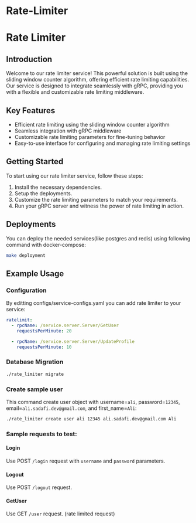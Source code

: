 # Rate-Limiter

# Rate Limiter

## Introduction
Welcome to our rate limiter service! This powerful solution is built using the sliding window counter algorithm, offering efficient rate limiting capabilities. Our service is designed to integrate seamlessly with gRPC, providing you with a flexible and customizable rate limiting middleware.

## Key Features
- Efficient rate limiting using the sliding window counter algorithm
- Seamless integration with gRPC middleware
- Customizable rate limiting parameters for fine-tuning behavior
- Easy-to-use interface for configuring and managing rate limiting settings

## Getting Started
To start using our rate limiter service, follow these steps:
1. Install the necessary dependencies.
2. Setup the deployments.
3. Customize the rate limiting parameters to match your requirements.
4. Run your gRPC server and witness the power of rate limiting in action.


## Deployments
You can deploy the needed services(like postgres and redis) using following command with docker-compose:
```bash
make deployment
```





## Example Usage

### Configuration

By editting configs/service-configs.yaml you can add rate limiter to your service:

```yaml
ratelimit:
  - rpcName: /service.server.Server/GetUser
    requestsPerMinute: 20

  - rpcName: /service.server.Server/UpdateProfile
    requestsPerMinute: 10

```

### Database Migration
```bash
./rate_limiter migrate
```

### Create sample user
This command create user object with username=`ali`, password=`12345`, email=`ali.sadafi.dev@gmail.com`, and first_name=`Ali`:
```bash
./rate_limiter create user ali 12345 ali.sadafi.dev@gmail.com Ali
```

### Sample requests to test:

#### Login
Use POST `/login` request with `username` and `password` parameters.

#### Logout
Use POST `/logout` request.

#### GetUser
Use GET `/user` request. (rate limited request)



